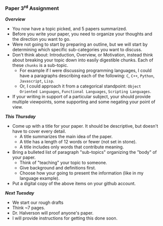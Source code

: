 ### Paper 3<sup>rd</sup> Assignment


___Overview___
- You now have a topic picked, and 5 papers summarized.
- Before you write your paper, you need to organize your thoughts and the direction you want to go.
- Were not going to start by preparing an outline, but we will start by determining which specific sub-categories you want to discuss. 
- Don't think about: Introduction, Overview, or Motivation, instead think about breaking your topic down into easily digestible chunks. Each of these `chunks` is a sub-topic.
    - For example if I were discussing programming languages, I could have a paragraphs describing each of the following: `C`, `C++`, `Python`, `Javascript`, `Lisp`. 
    - Or, I could approach it from a categorical standpoint: `Object Oriented Languages`, `Functional Languages`, `Scripting Languages`.
- If your writing in support of a particular subject, your should provide multiple viewpoints, some supporting and some negating your point of view.

___This Thursday___
- Come up with a title for your paper. It should be descriptive, but doesn't have to cover every detail.
    - A title summarizes the main idea of the paper.
    - A title has a length of 12 words or fewer (not set in stone). 
    - A title includes only words that contribute meaning.
- Bring a bulleted list of paragraph "sub-topics" organizing the "body" of your paper. 
    - Think of "teaching" your topic to someone. 
    - Give background and definitions first.
    - Choose how your going to present the information (like in my language example).
- Put a digital copy of the above items on your github account.  

___Next Tuesday___

- We start our rough drafts
- Think ~7 pages.
- Dr. Halverson will proof anyone's paper. 
- I will provide instructions for getting this done soon.


